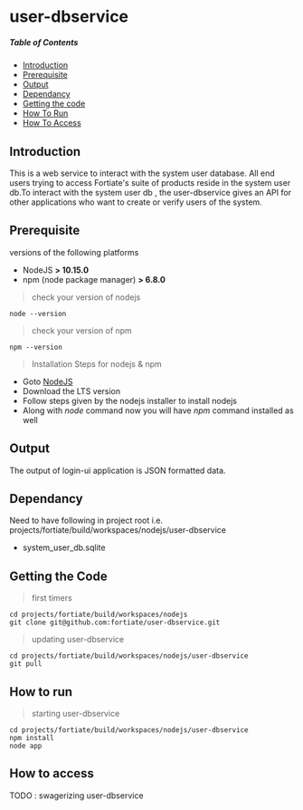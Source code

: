 # user-dbservice

##### Table of Contents  
+ [Introduction](#introduction) 
+ [Prerequisite](#prerequisite) 
+ [Output](#output) 
+ [Dependancy](#dependancy)
+ [Getting the code](#getting_the_code)
+ [How To Run](#how_to_run)
+ [How To Access](#how_to_access)


<a name="introduction"/>

## Introduction
This is a web service to interact with the system user database. All end users trying to access Fortiate's suite of products reside in the system user db.To interact with the system user db , the user-dbservice gives an API for other applications who want to create or verify users of the system.

<a name="prerequiste"/> 

## Prerequisite
versions of the following platforms
* NodeJS **> 10.15.0**
* npm (node package manager) **> 6.8.0**

> check your version of nodejs
```
node --version
```

> check your version of npm
```
npm --version
```

> Installation Steps for nodejs & npm
- Goto <a href="https://nodejs.org/en/" target="_blank">NodeJS</a>
- Download the LTS version
- Follow steps given by the nodejs installer to install nodejs
- Along with *node* command now you will have *npm* command installed as well 


<a name="output"/>

## Output
The output of login-ui application is JSON formatted data. 


<a name="dependancy"/>

## Dependancy
Need to have following in project root i.e. projects/fortiate/build/workspaces/nodejs/user-dbservice
+ system_user_db.sqlite

<a name="getting_the_code"/>

## Getting the Code

> first timers
```
cd projects/fortiate/build/workspaces/nodejs
git clone git@github.com:fortiate/user-dbservice.git
```

> updating user-dbservice
```
cd projects/fortiate/build/workspaces/nodejs/user-dbservice
git pull
```


<a name="how_to_start"/>

## How to run

> starting user-dbservice
```
cd projects/fortiate/build/workspaces/nodejs/user-dbservice
npm install
node app
```


<a name="how_to_access"/>

## How to access

TODO : swagerizing user-dbservice
